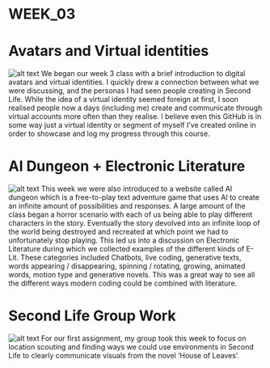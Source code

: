 # WEEK_03

# Avatars and Virtual identities  
![alt text](https://github.com/TajHealy/CodeWords/blob/master/week_03/week3images/wizardMario.jpg?raw=true)
We began our week 3 class with a brief introduction to digital avatars and virtual identities. I quickly drew a connection between what we were discussing, and the personas I had seen people creating in Second Life. While the idea of a virtual identity seemed foreign at first, I soon realised people now a days (including me) create and communicate through virtual accounts more often than they realise. I believe even this GitHub is in some way just a virtual identity or segment of myself I’ve created online in order to showcase and log my progress through this course.

# AI Dungeon + Electronic Literature
![alt text](https://github.com/TajHealy/CodeWords/blob/master/week_03/week3images/AIdungeon.jpg?raw=true)
This week we were also introduced to a website called AI dungeon which is a free-to-play text adventure game that uses AI to create an infinite amount of possibilities and responses. A large amount of the class began a horror scenario with each of us being able to play different characters in the story. Eventually the story devolved into an infinite loop of the world being destroyed and recreated at which point we had to unfortunately stop playing. This led us into a discussion on Electronic Literature during which we collected examples of the different kinds of E-Lit. These categories included Chatbots, live coding, generative texts, words appearing / disappearing, spinning / rotating, growing, animated words, motion type and generative novels. This was a great way to see all the different ways modern coding could be combined with literature. 

# Second Life Group Work
![alt text](https://github.com/TajHealy/CodeWords/blob/master/week_03/week3images/slPlaytime.jpg?raw=true)
For our first assignment, my group took this week to focus on location scouting and finding ways we could use environments in Second Life to clearly communicate visuals from the novel ‘House of Leaves’.
